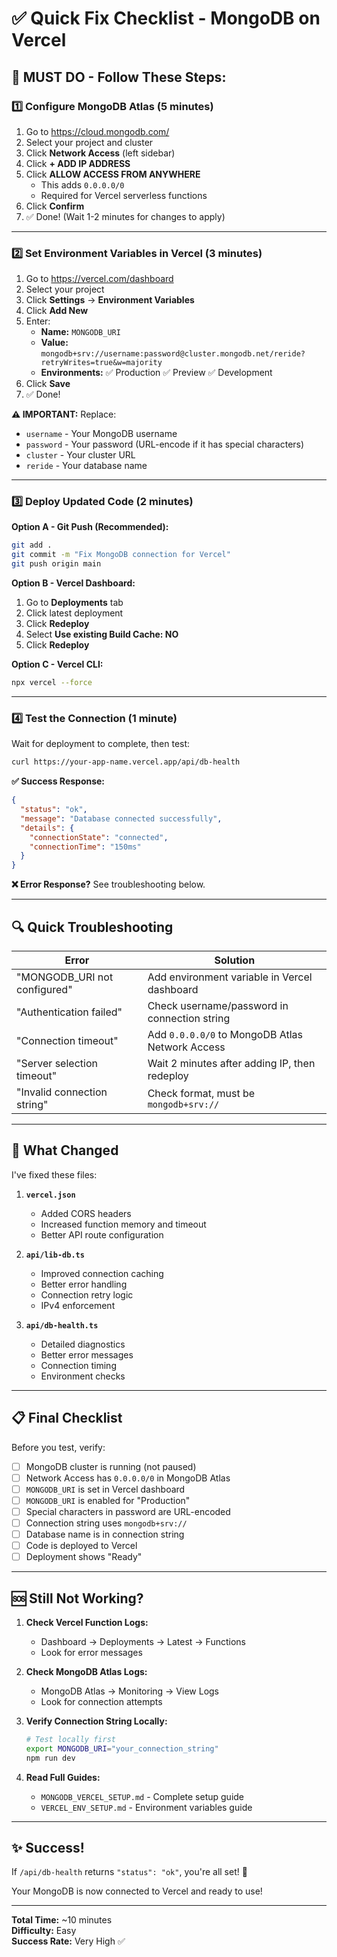 # ✅ Quick Fix Checklist - MongoDB on Vercel

## 🚨 MUST DO - Follow These Steps:

### 1️⃣ Configure MongoDB Atlas (5 minutes)

1. Go to https://cloud.mongodb.com/
2. Select your project and cluster
3. Click **Network Access** (left sidebar)
4. Click **+ ADD IP ADDRESS**
5. Click **ALLOW ACCESS FROM ANYWHERE**
   - This adds `0.0.0.0/0`
   - Required for Vercel serverless functions
6. Click **Confirm**
7. ✅ Done! (Wait 1-2 minutes for changes to apply)

---

### 2️⃣ Set Environment Variables in Vercel (3 minutes)

1. Go to https://vercel.com/dashboard
2. Select your project
3. Click **Settings** → **Environment Variables**
4. Click **Add New**
5. Enter:
   - **Name:** `MONGODB_URI`
   - **Value:** `mongodb+srv://username:password@cluster.mongodb.net/reride?retryWrites=true&w=majority`
   - **Environments:** ✅ Production ✅ Preview ✅ Development
6. Click **Save**
7. ✅ Done!

**⚠️ IMPORTANT:** Replace:
- `username` - Your MongoDB username
- `password` - Your password (URL-encode if it has special characters)
- `cluster` - Your cluster URL
- `reride` - Your database name

---

### 3️⃣ Deploy Updated Code (2 minutes)

**Option A - Git Push (Recommended):**
```bash
git add .
git commit -m "Fix MongoDB connection for Vercel"
git push origin main
```

**Option B - Vercel Dashboard:**
1. Go to **Deployments** tab
2. Click latest deployment
3. Click **Redeploy**
4. Select **Use existing Build Cache: NO**
5. Click **Redeploy**

**Option C - Vercel CLI:**
```bash
npx vercel --force
```

---

### 4️⃣ Test the Connection (1 minute)

Wait for deployment to complete, then test:

```bash
curl https://your-app-name.vercel.app/api/db-health
```

**✅ Success Response:**
```json
{
  "status": "ok",
  "message": "Database connected successfully",
  "details": {
    "connectionState": "connected",
    "connectionTime": "150ms"
  }
}
```

**❌ Error Response?** See troubleshooting below.

---

## 🔍 Quick Troubleshooting

| Error | Solution |
|-------|----------|
| "MONGODB_URI not configured" | Add environment variable in Vercel dashboard |
| "Authentication failed" | Check username/password in connection string |
| "Connection timeout" | Add `0.0.0.0/0` to MongoDB Atlas Network Access |
| "Server selection timeout" | Wait 2 minutes after adding IP, then redeploy |
| "Invalid connection string" | Check format, must be `mongodb+srv://` |

---

## 🎯 What Changed

I've fixed these files:

1. **`vercel.json`**
   - Added CORS headers
   - Increased function memory and timeout
   - Better API route configuration

2. **`api/lib-db.ts`**
   - Improved connection caching
   - Better error handling
   - Connection retry logic
   - IPv4 enforcement

3. **`api/db-health.ts`**
   - Detailed diagnostics
   - Better error messages
   - Connection timing
   - Environment checks

---

## 📋 Final Checklist

Before you test, verify:

- [ ] MongoDB cluster is running (not paused)
- [ ] Network Access has `0.0.0.0/0` in MongoDB Atlas
- [ ] `MONGODB_URI` is set in Vercel dashboard
- [ ] `MONGODB_URI` is enabled for "Production"
- [ ] Special characters in password are URL-encoded
- [ ] Connection string uses `mongodb+srv://` 
- [ ] Database name is in connection string
- [ ] Code is deployed to Vercel
- [ ] Deployment shows "Ready"

---

## 🆘 Still Not Working?

1. **Check Vercel Function Logs:**
   - Dashboard → Deployments → Latest → Functions
   - Look for error messages

2. **Check MongoDB Atlas Logs:**
   - MongoDB Atlas → Monitoring → View Logs
   - Look for connection attempts

3. **Verify Connection String Locally:**
   ```bash
   # Test locally first
   export MONGODB_URI="your_connection_string"
   npm run dev
   ```

4. **Read Full Guides:**
   - `MONGODB_VERCEL_SETUP.md` - Complete setup guide
   - `VERCEL_ENV_SETUP.md` - Environment variables guide

---

## ✨ Success!

If `/api/db-health` returns `"status": "ok"`, you're all set! 🎉

Your MongoDB is now connected to Vercel and ready to use!

---

**Total Time:** ~10 minutes  
**Difficulty:** Easy  
**Success Rate:** Very High ✅

